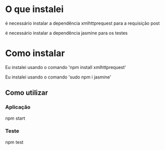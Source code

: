 # O que instalei
é necessário instalar a dependência xmlhttprequest para a requisição post  

é necessário instalar a dependência jasmine para os testes

# Como instalar
Eu instalei usando o comando 'npm install xmlhttprequest'  

Eu instalei usando o comando 'sudo npm i jasmine'

## Como utilizar
### Aplicação
npm start

### Teste
npm test
